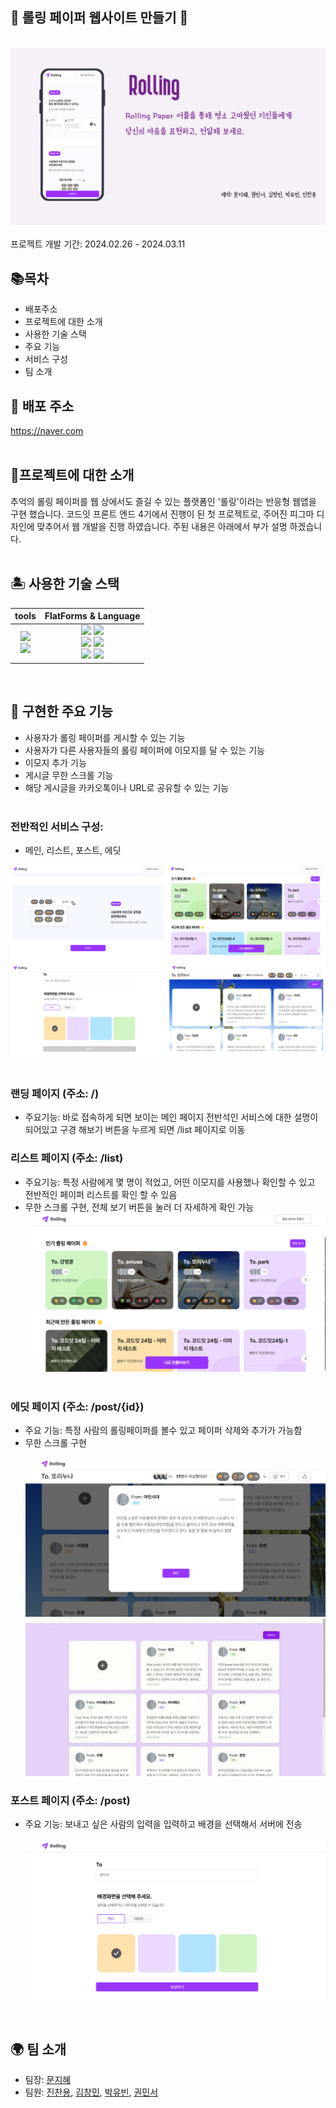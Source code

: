 ## 💜 롤링 페이퍼 웹사이트 만들기 💜

<br>
<img src = "public\images\ReadMeRolling.png">
<br><br>
프로젝트 개발 기간: 2024.02.26 - 2024.03.11

## 📚목차

- 배포주소
- 프로젝트에 대한 소개
- 사용한 기술 스택
- 주요 기능
- 서비스 구성
- 팀 소개

## 💾 배포 주소

https://naver.com
<br><br>

## 🎀프로젝트에 대한 소개

추억의 롤링 페이퍼를 웹 상에서도 즐길 수 있는 플랫폼인 '롤링'이라는 반응형 웹앱을 구현 했습니다.
코드잇 프론트 엔드 4기에서 진행이 된 첫 프로젝트로, 주어진 피그마 디자인에 맞추어서 웹 개발을 진행 하였습니다. 주된 내용은 아래에서 부가 설명 하겠습니다.
<br><br>

## 🏝 사용한 기술 스택

|                                                                                                       tools                                                                                                        |                                                                                                                                                                                                                                                                                                                                     FlatForms & Language                                                                                                                                                                                                                                                                                                                                      |
| :----------------------------------------------------------------------------------------------------------------------------------------------------------------------------------------------------------------: | :-------------------------------------------------------------------------------------------------------------------------------------------------------------------------------------------------------------------------------------------------------------------------------------------------------------------------------------------------------------------------------------------------------------------------------------------------------------------------------------------------------------------------------------------------------------------------------------------------------------------------------------------------------------------------------------------: |
| <img src="https://img.shields.io/badge/notion-000000?style=for-the-badge&logo=notion&logoColor=white"><br /><img src="https://img.shields.io/badge/github-181717?style=for-the-badge&logo=github&logoColor=white"> | <img src="https://img.shields.io/badge/javascript-F7DF1E?style=for-the-badge&logo=javascript&logoColor=white"> <img src="https://img.shields.io/badge/react-61DAFB?style=for-the-badge&logo=react&logoColor=white"><br /><img src="https://img.shields.io/badge/recoil-3578E5?style=for-the-badge&logo=recoil&logoColor=white"> <img src="https://img.shields.io/badge/react query-FF4154?style=for-the-badge&logo=reactquery&logoColor=white"><br /><img src="https://img.shields.io/badge/styledcomponents-DB7093?style=for-the-badge&logo=tailwindcss&logoColor=white"> <img src="https://img.shields.io/badge/react router-CA4245?style=for-the-badge&logo=react router&logoColor=white"> |

</div><br>

## 📲 구현한 주요 기능

- 사용자가 롤링 페이퍼를 게시할 수 있는 기능
- 사용자가 다른 사용자들의 롤링 페이퍼에 이모지를 달 수 있는 기능
- 이모지 추가 기능
- 게시글 무한 스크롤 기능
- 해당 게시글을 카카오톡이나 URL로 공유할 수 있는 기능
  <br><br>

### 전반적인 서비스 구성:

- 메인, 리스트, 포스트, 에딧

<img src = "public\images\ReadMePage.png">
<br><br>

### 랜딩 페이지 (주소: /)

- 주요기능: 바로 접속하게 되면 보이는 메인 페이지
  전반석인 서비스에 대한 설명이 되어있고 구경 해보기 버튼을 누르게 되면 /list 페이지로 이동

### 리스트 페이지 (주소: /list)

- 주요기능: 특정 사람에게 몇 명이 적었고, 어떤 이모지를 사용했나 확인할 수 있고 전반적인 페이퍼 리스트를 확인 할 수 있음
- 무한 스크롤 구현, 전체 보기 버튼을 눌러 더 자세하게 확인 가능
  <img src = "public\images\ReadMeList.png">
  <br><br>

### 에딧 페이지 (주소: /post/{id})

- 주요 기능: 특정 사람의 롤링페이퍼를 볼수 있고 페이퍼 삭제와 추가가 가능함
- 무한 스크롤 구현<br><br>
  <img src = "public\images\ReadMeEdit.png">
  <img src = "public\images\ReadMeScroll.gif">

### 포스트 페이지 (주소: /post)

- 주요 기능: 보내고 싶은 사람의 입력을 입력하고 배경을 선택해서 서버에 전송<br><br>
  <img src = "public\images\ReadMePost.png">

<br>

## 🌍 팀 소개

- 팀장: [문지혜](https://github.com/munjihye)
- 팀원: [진찬용](https://github.com/Jin-Chanyong), [김창민](https://github.com/changmin6362), [박유빈](https://github.com/yb3143), [권민서](https://github.com/min3eo)
